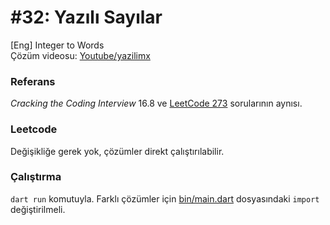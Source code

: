 # #32: Yazılı Sayılar

[Eng] Integer to Words  
Çözüm videosu: [Youtube/yazilimx](https://youtu.be/8hMeMg-fJGM)

### Referans

_Cracking the Coding Interview_ 16.8 ve [LeetCode 273](https://leetcode.com/problems/integer-to-english-words/) sorularının aynısı.

### Leetcode

Değişikliğe gerek yok, çözümler direkt çalıştırılabilir.

### Çalıştırma

`dart run` komutuyla. Farklı çözümler için [bin/main.dart](main.dart) dosyasındaki `import` değiştirilmeli.

